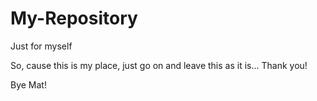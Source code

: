 # My-Repository
Just for myself

So, cause this is my place, just go on and leave this as it is...
Thank you!

Bye
Mat!
